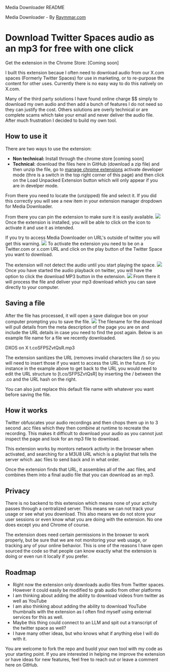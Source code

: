 Media Downloader README

Media Downloader - By [Raymmar.com](https://raymmar.com/)

# Download Twitter Spaces audio as an mp3 for free with one click

Get the extension in the Chrome Store: [Coming soon]

I built this extension becaue I often need to download audio from our X.com spaces (Formerly Twitter Spaces) for use in marketing, or to re-purpose the content for other uses. Currently there is no easy way to do this natively on X.com. 

Many of the third party solutions I have found online charge $$ simply to download my own audio and then add a bunch of features I do not need so they can justify the cost. Others solutions are overly technical or are complete scams which take your email and never deliver the audio file. After much frustration I decided to build my own tool. 

## How to use it

There are two ways to use the extension: 

- **Non technical:** Install through the chrome store [coming soon]
- **Technical:** download the files here in GitHub (download a zip file) and then unzip the file, go to [manage chrome extensions](chrome://extensions/) activate developer mode (thre is a switch in the top right corner of this page) and then click on the Load Unpacked Extension button which will only appear if you are in develper mode.

From there you need to locate the (unzipped) file and select it. If you did this correctly you will see a new item in your extension manager dropdown for Media Downloader. 

From there you can pin the extension to make sure it is easily available.
![](https://gateway.ipfs.dxos.network/ipfs/QmR7Eypn85cjsHMLh78nEiVb8FQrQrb3hqHXm82pU7Yrfo)
Once the extension is installed, you will be able to click on the icon to activate it and use it as intended. 

If you try to access Media Downloader on URL's outside of twitter you will get this warning. 
![](https://gateway.ipfs.dxos.network/ipfs/QmX4tdmbTuCb7Bp7uqNW4mAfdwt9hTaibXwBA9XWdkpftC)
To activate the extension you need to be on a Twitter.com or x.com URL and click on the play button of the Twitter Space you want to download. 

The extension will not detect the audio until you start playing the space. 
![](https://gateway.ipfs.dxos.network/ipfs/QmZNBvkx4ZkFm6KJdZjWV8WRMk1WXbH7uL9EUegUXH3qz5)
Once you have started the audio playback on twitter, you will have the option to click the download MP3 button in the extension. 
![](https://gateway.ipfs.dxos.network/ipfs/QmRFS4LnjtdwL3BcqVmYkziuNfoxYMXULTgFmxMyyeyjpY)
From there it will process the file and deliver your mp3 download which you can save directly to your computer. 

## Saving a file

After the file has processed, it will open a save dialogue box on your computer prompting you to save the file. 
![](https://gateway.ipfs.dxos.network/ipfs/QmQg9LtcGLgYphtxCzrYrhVWnyySPWQoNDPTEDD4fwK5nQ)
The filename for the download will pull details from the meta description of the page you are on and include the URL details in case you need to find the post again. Below is an example file name for a file we recently downloaded. 

DXOS on X t.coSFPSZvtQsR.mp3

The extension sanitizes the URL (removes invalid characters like /) so you will need to insert those if you want to access the URL in the future. For instance in the example above to get back to the URL you would need to edit the URL structure to [t.co/SFPSZvtQsR] by inserting the / between the .co and the URL hash on the right. 

You can also just replace this default file name with whatever you want before saving the file. 

## How it works

Twitter obfuscates your audio recordings and then chops them up in to 3 second .acc files which they then combine at runtime to recreate the recording. This makes it difficult to download your audio as you cannot just inspect the page and look for an mp3 file to download. 

This extension works by montors network activity in the browser when activated, and searching for a M3U8 URL which is a playlist that tells the server which .aac files to send back and in what order. 

Once the extension finds that URL, it assembles all of the .aac files, and combines them into a final audio file that you can download as an mp3. 

## Privacy

There is no backend to this extension which means none of your activity passes through a centralized server. This means we can not track your usage or see what you download. This also means we do not store your user sessions or even know what you are doing with the extension. No one does except you and Chrome of course. 

The extension does need certain permissions in the browser to work properly, but be sure that we are not monitoring your web usage, or tracking any of your online behavior. This is one of the reasons I have open sourced the code so that people can know exactly what the extension is doing or even run it locally if you prefer. 

## Roadmap

- Right now the extension only downloads audio files from Twitter spaces. However it could easily be modified to grab audio from other platforms
- I am thinking about adding the ability to download videos from twitter as well as YouTube
- I am also thinking about adding the ability to download YouTube thumbnails with the extension as I often find myself using external services for this as well.
- Maybe this thing could connect to an LLM and spit out a transcript of the twitter space as well?
- I have many other ideas, but who knows what if anything else I will do with it.

You are welcome to fork the repo and buold your own tool with my code as your starting point. If you are interested in helping me improve the extension or have ideas for new features, feel free to reach out or leave a comment here on GitHub. 